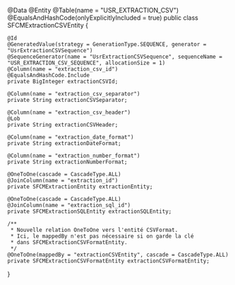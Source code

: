 @Data
@Entity
@Table(name = "USR_EXTRACTION_CSV")
@EqualsAndHashCode(onlyExplicitlyIncluded = true)
public class SFCMExtractionCSVEntity {

    @Id
    @GeneratedValue(strategy = GenerationType.SEQUENCE, generator = "UsrExtractionCSVSequence")
    @SequenceGenerator(name = "UsrExtractionCSVSequence", sequenceName = "USR_EXTRACTION_CSV_SEQUENCE", allocationSize = 1)
    @Column(name = "extraction_csv_id")
    @EqualsAndHashCode.Include
    private BigInteger extractionCSVId;

    @Column(name = "extraction_csv_separator")
    private String extractionCSVSeparator;

    @Column(name = "extraction_csv_header")
    @Lob
    private String extractionCSVHeader;

    @Column(name = "extraction_date_format")
    private String extractionDateFormat;

    @Column(name = "extraction_number_format")
    private String extractionNumberFormat;

    @OneToOne(cascade = CascadeType.ALL)
    @JoinColumn(name = "extraction_id")
    private SFCMExtractionEntity extractionEntity;

    @OneToOne(cascade = CascadeType.ALL)
    @JoinColumn(name = "extraction_sql_id")
    private SFCMExtractionSQLEntity extractionSQLEntity;

    /**
     * Nouvelle relation OneToOne vers l'entité CSVFormat.
     * Ici, le mappedBy n'est pas nécessaire si on garde la clé
     * dans SFCMExtractionCSVFormatEntity. 
     */
    @OneToOne(mappedBy = "extractionCSVEntity", cascade = CascadeType.ALL)
    private SFCMExtractionCSVFormatEntity extractionCSVFormatEntity;
}

